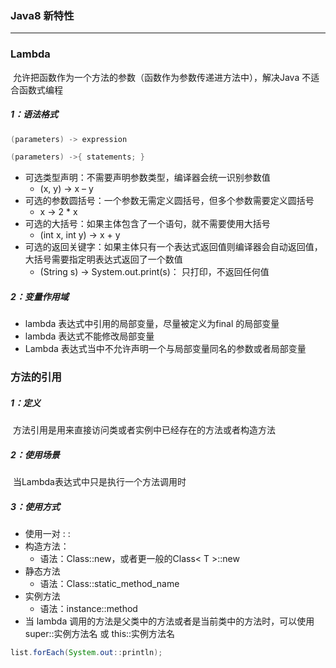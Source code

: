 ### Java8 新特性

------

### Lambda	

​	允许把函数作为一个方法的参数（函数作为参数传递进方法中），解决Java 不适合函数式编程

##### 1：语法格式

```java
(parameters) -> expression

(parameters) ->{ statements; }
```

- 可选类型声明：不需要声明参数类型，编译器会统一识别参数值
  - (x, y) -> x – y  
- 可选的参数圆括号：一个参数无需定义圆括号，但多个参数需要定义圆括号
  - x -> 2 * x  
- 可选的大括号：如果主体包含了一个语句，就不需要使用大括号
  - (int x, int y) -> x + y  
- 可选的返回关键字：如果主体只有一个表达式返回值则编译器会自动返回值，大括号需要指定明表达式返回了一个数值
  - (String s) -> System.out.print(s)： 只打印，不返回任何值

##### 2：变量作用域

- lambda 表达式中引用的局部变量，尽量被定义为final 的局部变量
- lambda 表达式不能修改局部变量
- Lambda 表达式当中不允许声明一个与局部变量同名的参数或者局部变量

### 方法的引用

##### 1：定义

​	方法引用是用来直接访问类或者实例中已经存在的方法或者构造方法

##### 2：使用场景

​	当Lambda表达式中只是执行一个方法调用时

##### 3：使用方式

- 使用一对 : :
- 构造方法：
  - 语法：Class::new，或者更一般的Class< T >::new
- 静态方法
  - 语法：Class::static_method_name
- 实例方法
  - 语法：instance::method
- 当 lambda 调用的方法是父类中的方法或者是当前类中的方法时，可以使用 super::实例方法名 或 this::实例方法名

```java
list.forEach(System.out::println);
```



